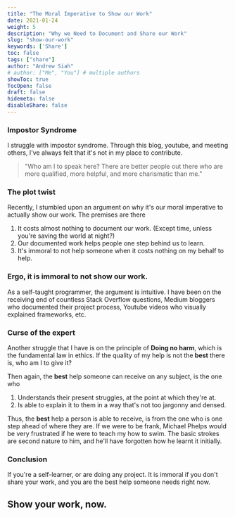 ```yaml
---
title: "The Moral Imperative to Show our Work"
date: 2021-01-24
weight: 5
description: "Why we Need to Document and Share our Work"
slug: "show-our-work"
keywords: ['Share']
toc: false
tags: ["share"]
author: "Andrew Siah"
# author: ["Me", "You"] # multiple authors
showToc: true
TocOpen: false
draft: false
hidemeta: false
disableShare: false
---
```


### Impostor Syndrome

I struggle with impostor syndrome. Through this blog, youtube, and meeting others, I've always felt that it's not in my place to contribute. 

> "Who am I to speak here? There are better people out there who are more qualified, more helpful, and more charismatic than me."

### The plot twist

Recently, I stumbled upon an argument on why it's our moral imperative to actually show our work. The premises are there

1. It costs almost nothing to document our work. (Except time, unless you're saving the world at night?)
2. Our documented work helps people one step behind us to learn.
3. It's immoral to not help someone when it costs nothing on my behalf to help.

### Ergo, it is immoral to not show our work. 

As a self-taught programmer, the argument is intuitive. I have been on the receiving end of countless Stack Overflow questions, Medium bloggers who documented their project process, Youtube videos who visually explained frameworks, etc.

### Curse of the expert

Another struggle that I have is on the principle of **Doing no harm**, which is the fundamental law in ethics. If the quality of my help is not the **best** there is, who am I to give it?

Then again, the **best** help someone can receive on any subject, is the one who 
1. Understands their present struggles, at the point at which they're at. 
2. Is able to explain it to them in a way that's not too jargonny and densed. 

Thus, the **best** help a person is able to receive, is from the one who is one step ahead of where they are. If we were to be frank, Michael Phelps would be very frustrated if he were to teach my how to swim. The basic strokes are second nature to him, and he'll have forgotten how he learnt it initially. 

### Conclusion

If you're a self-learner, or are doing any project. It is immoral if you don't share your work, and you are the best help someone needs right now. 

## Show your work, now.